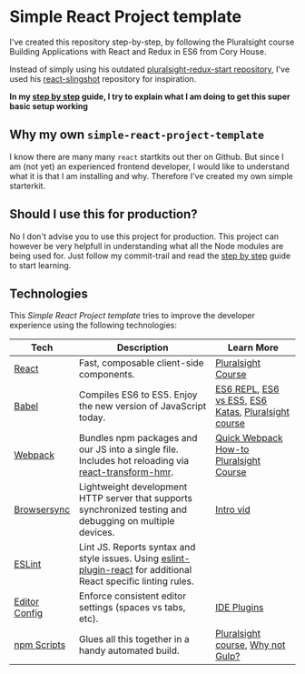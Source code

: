 # Simple React Project template

I've created this repository step-by-step, by following the Pluralsight course Building Applications with React and Redux in ES6 from Cory House.

Instead of simply using his outdated [pluralsight-redux-start repository](https://github.com/coryhouse/pluralsight-redux-starter), I've used his [react-slingshot](https://github.com/coryhouse/react-slingshot) repository for inspiration. 

__In my [step by step](STEP-BY-STEP.md) guide, I try to explain what I am doing to get this super basic setup working__


## Why my own `simple-react-project-template`

I know there are many many `react` startkits out ther on Github. But since I am (not yet) an experienced frontend developer, I would like to understand what it is that I am installing and why. Therefore I've created my own simple starterkit. 

## Should I use this for production?

No I don't advise you to use this project for production. This project can however be very helpfull in understanding what all the Node modules are being used for. Just follow my commit-trail and read the [step by step](STEP-BY-STEP.md) guide to start learning.


## Technologies

This _Simple React Project template_ tries to improve the developer experience using the following technologies:

| **Tech** | **Description** |**Learn More**|
|----------|-------|---|
|  [React](https://facebook.github.io/react/)  |   Fast, composable client-side components.    | [Pluralsight Course](https://www.pluralsight.com/courses/react-flux-building-applications)  |
|  [Babel](http://babeljs.io) |  Compiles ES6 to ES5. Enjoy the new version of JavaScript today.     | [ES6 REPL](https://babeljs.io/repl/), [ES6 vs ES5](http://es6-features.org), [ES6 Katas](http://es6katas.org), [Pluralsight course](https://www.pluralsight.com/courses/javascript-fundamentals-es6)    |
| [Webpack](https://webpack.js.org) | Bundles npm packages and our JS into a single file. Includes hot reloading via [react-transform-hmr](https://www.npmjs.com/package/react-transform-hmr). | [Quick Webpack How-to](https://github.com/petehunt/webpack-howto) [Pluralsight Course](https://www.pluralsight.com/courses/webpack-fundamentals)|
| [Browsersync](https://www.browsersync.io/) | Lightweight development HTTP server that supports synchronized testing and debugging on multiple devices. | [Intro vid](https://www.youtube.com/watch?time_continue=1&v=heNWfzc7ufQ)|
| [ESLint](http://eslint.org/)| Lint JS. Reports syntax and style issues. Using [eslint-plugin-react](https://github.com/yannickcr/eslint-plugin-react) for additional React specific linting rules. | |
| [Editor Config](http://editorconfig.org) | Enforce consistent editor settings (spaces vs tabs, etc). | [IDE Plugins](http://editorconfig.org/#download) |
| [npm Scripts](https://docs.npmjs.com/misc/scripts)| Glues all this together in a handy automated build. | [Pluralsight course](https://www.pluralsight.com/courses/npm-build-tool-introduction), [Why not Gulp?](https://medium.com/@housecor/why-i-left-gulp-and-grunt-for-npm-scripts-3d6853dd22b8#.vtaziro8n)  |
